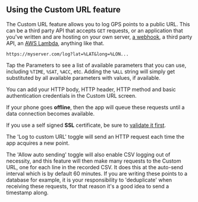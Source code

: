 ## Using the Custom URL feature

The Custom URL feature allows you to log GPS points to a public URL.  This can be a third party API that accepts `GET` requests, or an application that you've written and are hosting on your own server, [a webhook](https://www.ilovefreesoftware.com/21/featured/free-webhook-creator-websites-to-create-test-webhooks-online.html), a third party API, an [AWS Lambda](https://docs.aws.amazon.com/lambda/latest/dg/lambda-urls.html), anything like that.  

    https://myserver.com/log?lat=%LAT&long=%LON...

Tap the Parameters to see a list of available parameters that you can use, including `%TIME`, `%SAT`, `%ACC`, etc.  Adding the `%ALL` string will simply get substituted by all available parameters with values, if available.

You can add your HTTP body, HTTP header, HTTP method and basic authentication credentials in the Custom URL screen.

If your phone goes **offline**, then the app will queue these requests until a data connection becomes available.     

If you use a self signed **SSL** certificate, be sure to [validate it first](#customsslcertificates).

The 'Log to custom URL' toggle will send an HTTP request each time the app acquires a new point.  

The 'Allow auto sending' toggle will also enable CSV logging out of necessity, and this feature will then make many requests to the Custom URL, one for each line in the recorded CSV.  It does this at the auto-send interval which is by default 60 minutes.  If you are writing these points to a database for example, it is your responsibility to 'deduplicate' when receiving these requests, for that reason it's a good idea to send a timestamp along.  




